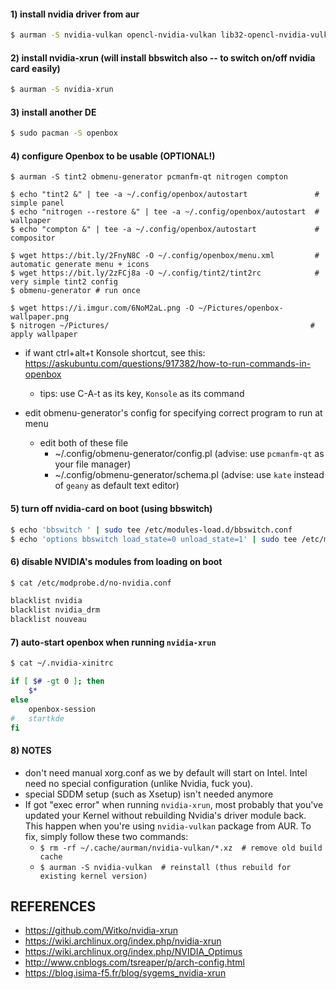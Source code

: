 

#### 1) install nvidia driver from aur

```bash
$ aurman -S nvidia-vulkan opencl-nvidia-vulkan lib32-opencl-nvidia-vulkan nvidia-vulkan-utils lib32-nvidia-vulkan-utils
```

#### 2) install nvidia-xrun (will install bbswitch also -- to switch on/off nvidia card easily)

```bash
$ aurman -S nvidia-xrun
```

#### 3) install another DE

```bash
$ sudo pacman -S openbox 
```

#### 4) configure Openbox to be usable (**OPTIONAL!**)
```
$ aurman -S tint2 obmenu-generator pcmanfm-qt nitrogen compton

$ echo "tint2 &" | tee -a ~/.config/openbox/autostart               # simple panel
$ echo "nitrogen --restore &" | tee -a ~/.config/openbox/autostart  # wallpaper
$ echo "compton &" | tee -a ~/.config/openbox/autostart             # compositor

$ wget https://bit.ly/2FnyN8C -O ~/.config/openbox/menu.xml         # automatic generate menu + icons
$ wget https://bit.ly/2zFCj8a -O ~/.config/tint2/tint2rc            # very simple tint2 config
$ obmenu-generator # run once

$ wget https://i.imgur.com/6NoM2aL.png -O ~/Pictures/openbox-wallpaper.png
$ nitrogen ~/Pictures/                                             # apply wallpaper

```

- if want ctrl+alt+t Konsole shortcut, see this: https://askubuntu.com/questions/917382/how-to-run-commands-in-openbox
     - tips: use C-A-t as its key, `Konsole` as its command

- edit obmenu-generator's config for specifying correct program to run at menu
     - edit both of these file
        - ~/.config/obmenu-generator/config.pl  (advise: use `pcmanfm-qt` as your file manager)
        - ~/.config/obmenu-generator/schema.pl (advise: use `kate` instead of `geany` as default text editor)

#### 5) turn off nvidia-card on boot (using bbswitch)

```bash
$ echo 'bbswitch ' | sudo tee /etc/modules-load.d/bbswitch.conf
$ echo 'options bbswitch load_state=0 unload_state=1' | sudo tee /etc/modprobe.d/bbswitch.conf
```

#### 6) disable NVIDIA's modules from loading on boot

```bash
$ cat /etc/modprobe.d/no-nvidia.conf

blacklist nvidia 
blacklist nvidia_drm 
blacklist nouveau
```

#### 7) auto-start openbox when running `nvidia-xrun`

```bash
$ cat ~/.nvidia-xinitrc

if [ $# -gt 0 ]; then
    $*
else
    openbox-session
#   startkde
fi
```

#### 8) NOTES

- don't need manual xorg.conf as we by default will start on Intel. Intel need no special configuration (unlike Nvidia, fuck you).
- special SDDM setup (such as Xsetup) isn't needed anymore
- If got "exec error" when running `nvidia-xrun`, most probably that you've updated your Kernel without rebuilding Nvidia's driver module back. This happen when you're using `nvidia-vulkan` package from AUR. To fix, simply follow these two commands:
    - `$ rm -rf ~/.cache/aurman/nvidia-vulkan/*.xz  # remove old build cache`
    - `$ aurman -S nvidia-vulkan  # reinstall (thus rebuild for existing kernel version)`

## REFERENCES
* https://github.com/Witko/nvidia-xrun 
* https://wiki.archlinux.org/index.php/nvidia-xrun 
* https://wiki.archlinux.org/index.php/NVIDIA_Optimus 
* http://www.cnblogs.com/tsreaper/p/arch-config.html 
* https://blog.isima-f5.fr/blog/sygems_nvidia-xrun
